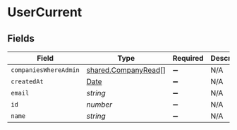# UserCurrent


## Fields

| Field                                                                                         | Type                                                                                          | Required                                                                                      | Description                                                                                   | Example                                                                                       |
| --------------------------------------------------------------------------------------------- | --------------------------------------------------------------------------------------------- | --------------------------------------------------------------------------------------------- | --------------------------------------------------------------------------------------------- | --------------------------------------------------------------------------------------------- |
| `companiesWhereAdmin`                                                                         | [shared.CompanyRead](../../models/shared/companyread.md)[]                                    | :heavy_minus_sign:                                                                            | N/A                                                                                           |                                                                                               |
| `createdAt`                                                                                   | [Date](https://developer.mozilla.org/en-US/docs/Web/JavaScript/Reference/Global_Objects/Date) | :heavy_minus_sign:                                                                            | N/A                                                                                           |                                                                                               |
| `email`                                                                                       | *string*                                                                                      | :heavy_minus_sign:                                                                            | N/A                                                                                           | john@example.org                                                                              |
| `id`                                                                                          | *number*                                                                                      | :heavy_minus_sign:                                                                            | N/A                                                                                           | 1                                                                                             |
| `name`                                                                                        | *string*                                                                                      | :heavy_minus_sign:                                                                            | N/A                                                                                           | John Doe                                                                                      |